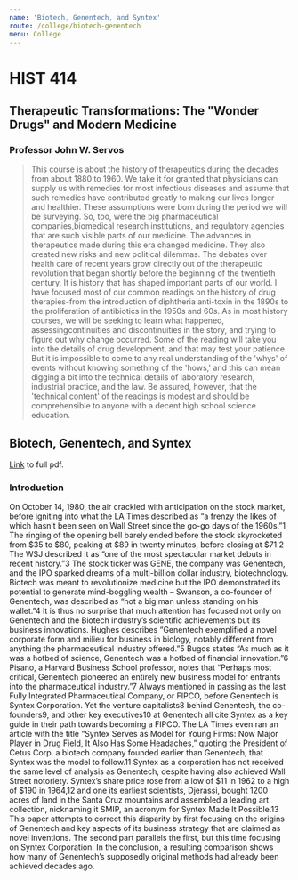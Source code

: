 ```yaml
---
name: 'Biotech, Genentech, and Syntex'
route: /college/biotech-genentech
menu: College
---
```


# HIST 414
## Therapeutic Transformations: The "Wonder Drugs" and Modern Medicine
### Professor John W. Servos

> This course is about the history of therapeutics during the decades from about 1880 to 1960. We take it for granted that physicians can supply us with remedies for most infectious diseases and assume that such remedies have contributed greatly to making our lives longer and healthier. These assumptions were born during the period we will be surveying. So, too, were the big pharmaceutical companies,biomedical research institutions, and regulatory agencies that are such visible parts of our medicine. The advances in therapeutics made during this era changed medicine. They also created new risks and new political dilemmas. The debates over health care of recent years grow directly out of the therapeutic revolution that began shortly before the beginning of the twentieth century. It is history that has shaped important parts of our world.
> I have focused most of our common readings on the history of drug therapies-from the introduction of diphtheria anti-toxin in the 1890s to the proliferation of antibiotics in the 1950s and 60s. As in most history courses, we will be seeking to learn what happened, assessingcontinuities and discontinuities in the story, and trying to figure out why change occurred. Some of the reading will take you into the details of drug development, and that may test your patience. But it is impossible to come to any real understanding of the 'whys' of events without knowing something of the 'hows,' and this can mean digging a bit into the technical details of laboratory research, industrial practice, and the law. Be assured, however, that the 'technical content' of the readings is modest and should be comprehensible to anyone with a decent high school science education.

## Biotech, Genentech, and Syntex
[Link](../pdfs/biotech-genentech-syntex.pdf) to full pdf.

### Introduction
On October 14, 1980, the air crackled with anticipation on the stock market, before igniting into what the LA Times described as “a frenzy the likes of which hasn’t been seen on Wall Street since the go-go days of the 1960s.”1 The ringing of the opening bell barely ended before the stock skyrocketed from $35 to $80, peaking at $89 in twenty minutes, before closing at $71.2 The WSJ described it as “one of the most spectacular market debuts in recent history.”3
The stock ticker was GENE, the company was Genentech, and the IPO sparked dreams of a multi-billion dollar industry, biotechnology. Biotech was meant to revolutionize medicine but the IPO demonstrated its potential to generate mind-boggling wealth – Swanson, a co-founder of Genentech, was described as “not a big man unless standing on his wallet.”4
It is thus no surprise that much attention has focused not only on Genentech and the Biotech industry’s scientific achievements but its business innovations. Hughes describes “Genentech exemplified a novel corporate form and milieu for business in biology, notably different from anything the pharmaceutical industry offered.”5 Bugos states “As much as it was a hotbed of science, Genentech was a hotbed of financial innovation.”6
Pisano, a Harvard Business School professor, notes that “Perhaps most critical, Genentech pioneered an entirely new business model for entrants into the pharmaceutical industry.”7
Always mentioned in passing as the last Fully Integrated Pharmaceutical Company, or FIPCO, before Genentech is Syntex Corporation. Yet the venture capitalists8 behind Genentech, the co-founders9, and other key executives10 at Genentech all cite Syntex as a key guide in their path towards becoming a FIPCO. The LA Times even ran an article with the title “Syntex Serves as Model for Young Firms: Now Major Player in Drug Field, It Also Has Some Headaches,” quoting the President of Cetus Corp. a biotech company founded earlier than Genentech, that Syntex was the model to follow.11
Syntex as a corporation has not received the same level of analysis as Genentech, despite having also achieved Wall Street notoriety. Syntex’s share price rose from a low of $11 in 1962 to a high of $190 in 1964,12 and one its earliest scientists, Djerassi, bought 1200 acres of land in the Santa Cruz mountains and assembled a leading art collection, nicknaming it SMIP, an acronym for Syntex Made It Possible.13
This paper attempts to correct this disparity by first focusing on the origins of Genentech and key aspects of its business strategy that are claimed as novel inventions. The second part parallels the first, but this time focusing on Syntex Corporation. In the conclusion, a resulting comparison shows how many of Genentech’s supposedly original methods had already been achieved decades ago.